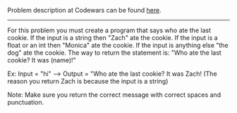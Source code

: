 Problem description at Codewars can be found
[here](https://www.codewars.com/kata/55a996e0e8520afab9000055/train/python).

-------------

For this problem you must create a program that says who ate the last cookie. If the input is a
string then "Zach" ate the cookie. If the input is a float or an int then "Monica" ate the cookie.
If the input is anything else "the dog" ate the cookie. The way to return the statement is: "Who ate
the last cookie? It was (name)!"
<br>

Ex: Input = "hi" --> Output = "Who ate the last cookie? It was Zach! (The reason you return Zach is
because the input is a string)
<br>

Note: Make sure you return the correct message with correct spaces and punctuation.
